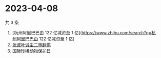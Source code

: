# 2023-04-08

共 3 条

<!-- BEGIN ZHIHUSEARCH -->
<!-- 最后更新时间 Sat Apr 08 2023 09:52:11 GMT+0800 (China Standard Time) -->
1. [杭州阿里巴巴由 122 亿减资至 1 亿](https://www.zhihu.com/search?q=杭州阿里巴巴由 122 亿减资至 1 亿)
1. [张波叶诚尘二审翻供](https://www.zhihu.com/search?q=张波叶诚尘二审翻供)
1. [国际珍稀动物保护日](https://www.zhihu.com/search?q=国际珍稀动物保护日)
<!-- END ZHIHUSEARCH -->
